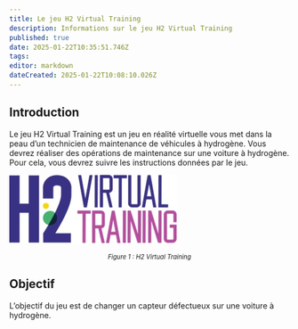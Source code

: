 ```yaml
---
title: Le jeu H2 Virtual Training
description: Informations sur le jeu H2 Virtual Training
published: true
date: 2025-01-22T10:35:51.746Z
tags: 
editor: markdown
dateCreated: 2025-01-22T10:08:10.026Z
---
```


## Introduction

Le jeu H2 Virtual Training est un jeu en réalité virtuelle vous met dans la peau d’un technicien de maintenance de véhicules à hydrogène. Vous devrez réaliser des opérations de maintenance sur une voiture à hydrogène. Pour cela, vous devrez suivre les instructions données par le jeu.

![H2 Virtual Training](../images/h2_virtual_training/h2_virtual_training.jpg)
<div style="text-align: center; font-size: 0.8em; font-style: italic">Figure 1 : H2 Virtual Training</div>

## Objectif

L’objectif du jeu est de changer un capteur défectueux sur une voiture à hydrogène.
